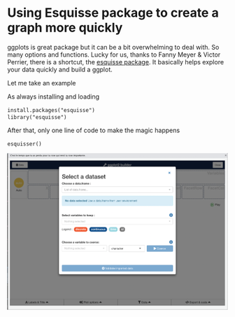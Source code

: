 # Using Esquisse package to create a graph more quickly

ggplots is great package but it can be a bit overwhelming to deal with. So many options and functions. Lucky for us, thanks to Fanny Meyer & Victor Perrier, there is a shortcut, the [esquisse package](https://dreamrs.github.io/esquisse/index.html). It basically helps explore your data quickly and build a ggplot. 

Let me take an example  
  
As always installing and loading

```text
install.packages("esquisse")
library("esquisse")
```

After that, only one line of code to make the magic happens

```text
esquisser()
```

![esquisse wiward](../.gitbook/assets/screenshot-2021-04-17-at-10.41.50-pm.png)







